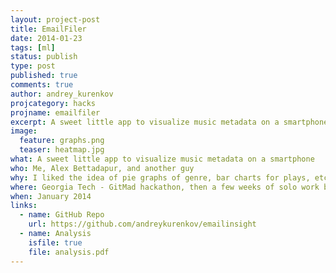 ```yaml
---
layout: project-post
title: EmailFiler
date: 2014-01-23 
tags: [ml]
status: publish
type: post
published: true
comments: true
author: andrey_kurenkov
projcategory: hacks
projname: emailfiler
excerpt: A sweet little app to visualize music metadata on a smartphone
image:
  feature: graphs.png
  teaser: heatmap.jpg
what: A sweet little app to visualize music metadata on a smartphone
who: Me, Alex Bettadapur, and another guy
why: I liked the idea of pie graphs of genre, bar charts for plays, etc... I still think this should exist in other apps.
where: Georgia Tech - GitMad hackathon, then a few weeks of solo work before my internship
when: January 2014
links:
  - name: GitHub Repo
    url: https://github.com/andreykurenkov/emailinsight
  - name: Analysis
    isfile: true
    file: analysis.pdf
---
```


